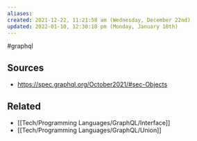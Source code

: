 ```yaml
---
aliases: 
created: 2021-12-22, 11:21:58 am (Wednesday, December 22nd)
updated: 2022-01-10, 12:30:18 pm (Monday, January 10th)
---
```

#graphql

## Sources
- https://spec.graphql.org/October2021/#sec-Objects

## Related
- [[Tech/Programming Languages/GraphQL/Interface]]
- [[Tech/Programming Languages/GraphQL/Union]]